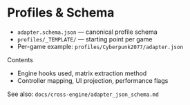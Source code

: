# Profiles & Schema

- `adapter.schema.json` — canonical profile schema
- `profiles/_TEMPLATE/` — starting point per game
- Per-game example: `profiles/Cyberpunk2077/adapter.json`

Contents
- Engine hooks used, matrix extraction method
- Controller mapping, UI projection, performance flags

See also: `docs/cross-engine/adapter_json_schema.md`
